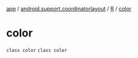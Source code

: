 [app](../../../index.md) / [android.support.coordinatorlayout](../../index.md) / [R](../index.md) / [color](./index.md)

# color

`class color`
`class color`